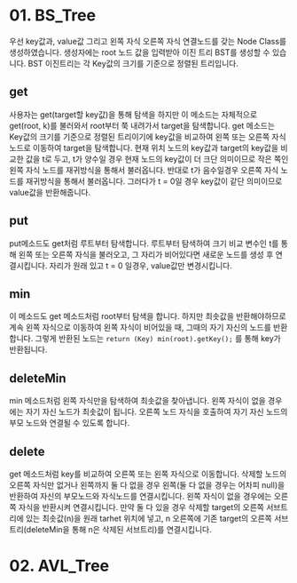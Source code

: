 # 01. BS_Tree
우선 key값과, value값 그리고 왼쪽 자식 오른쪽 자식 연결노드를 갖는 Node Class를 생성하였습니다.
생성자에는 root 노드 값을 입력받아 이진 트리 BST를 생성할 수 있습니다.
BST 이진트리는 각 Key값의 크기를 기준으로 정렬된 트리입니다.
## get
사용자는 get(target할 key값)을 통해 탐색을 하지만 이 메소드는 자체적으로 get(root, k)를 불러와서 root부터 쭉 내려가서 target을 탐색합니다.
get 메소드는 Key값의 크기를 기준으로 정렬된 트리이기에 key값을 비교하여 왼쪽 또는 오른쪽 자식 노드로 이동하여 target을 탐색합니다.
현재 위치 노드의 key값과 target의 key값을 비교한 값을 t로 두고, t가 양수일 경우 현재 노드의 key값이 더 크단 의미이므로 작은 쪽인 왼쪽 자식 노드를 재귀방식을 통해서 불러옵니다.
반대로 t가 음수일경우 오른쪽 자식 노드를 재귀방식을 통해서 불러옵니다.
그러다가 t = 0일 경우 key값이 같단 의미이므로 value값을 반환해줍니다.

## put
put메소드도 get처럼 루트부터 탐색합니다. 
루트부터 탐색하여 크기 비교 변수인 t를 통해 왼쪽 또는 오른쪽 자식을 불러오고, 그 자리가 비어있다면 새로운 노드를 생성 후 연결시킵니다.
자리가 원래 있고 t = 0 일경우, value값만 변경시킵니다.

## min
이 메소드도 get 메소드처럼 root부터 탐색을 합니다.
하지만 최솟값을 반환해야하므로 계속 왼쪽 자식으로 이동하여 왼쪽 자식이 비어있을 때, 그때의 자기 자신의 노드를 반환합니다.
그렇게 반환된 노드는 `return (Key) min(root).getKey();` 를 통해 key가 반환됩니다.

## deleteMin
min 메소드처럼 왼쪽 자식만을 탐색하여 최솟값을 찾아냅니다.
왼쪽 자식이 없을 경우에는 자기 자신 노드가 최솟값이 됩니다.
오른쪽 노드 자식을 호출하여 자기 자신 노드의 부모 노드와 연결될 수 있도록 합니다.

## delete
get 메소드처럼 key를 비교하여 오른쪽 또는 왼쪽 자식으로 이동합니다.
삭제할 노드의 오른쪽 자식만 없거나 왼쪽까지 둘 다 없을 경우 왼쪽(둘 다 없을 경우는 어차피 null)을 반환하여 자신의 부모노드와 자식노드를 연결시킵니다.
왼쪽 자식이 없을 경우에는 오른쪽 자식을 반환시켜 연결시킵니다.
만약 둘 다 있을 경우 삭제할 target의 오른쪽 서브트리에 있는 최솟값(n)을 원래 tarhet 위치에 넣고, n 오른쪽에 기존 target의 오른쪽 서브트리(deleteMin을 통해 n은 삭제된 서브트리)를 연결시킵니다. 

# 02. AVL_Tree